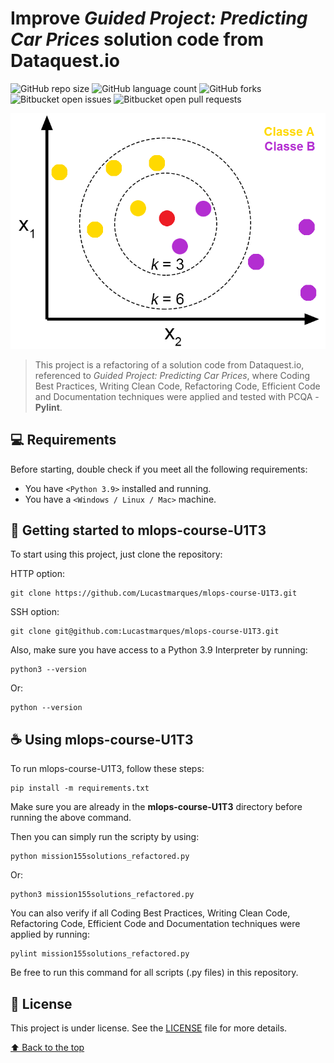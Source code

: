 # Improve _Guided Project: Predicting Car Prices_ solution code from Dataquest.io

![GitHub repo size](https://img.shields.io/github/repo-size/Lucastmarques/mlops-course-U1T3?style=for-the-badge)
![GitHub language count](https://img.shields.io/github/languages/count/Lucastmarques/mlops-course-U1T3?style=for-the-badge)
![GitHub forks](https://img.shields.io/github/forks/Lucastmarques/mlops-course-U1T3?style=for-the-badge)
![Bitbucket open issues](https://img.shields.io/github/issues/Lucastmarques/mlops-course-U1T3?style=for-the-badge)
![Bitbucket open pull requests](https://img.shields.io/github/issues-pr/Lucastmarques/mlops-course-U1T3?style=for-the-badge)

<img src="KNN_image.png" alt="KNN model prediction example">

> This project is a refactoring of a solution code from Dataquest.io, referenced to _Guided Project: Predicting Car Prices_, where Coding Best Practices, Writing Clean Code, Refactoring Code, Efficient Code and Documentation techniques were applied and tested with PCQA - **Pylint**.

## 💻 Requirements

Before starting, double check if you meet all the following requirements:
* You have `<Python 3.9>` installed and running.
* You have a `<Windows / Linux / Mac>` machine.

## 🚀 Getting started to mlops-course-U1T3

To start using this project, just clone the repository:

HTTP option:
```
git clone https://github.com/Lucastmarques/mlops-course-U1T3.git
```

SSH option:
```
git clone git@github.com:Lucastmarques/mlops-course-U1T3.git
```

Also, make sure you have access to a Python 3.9 Interpreter by running:
```
python3 --version
```

Or:
```
python --version
```

## ☕ Using mlops-course-U1T3

To run mlops-course-U1T3, follow these steps:

```
pip install -m requirements.txt
```

Make sure you are already in the **mlops-course-U1T3** directory before running the above command.

Then you can simply run the scripty by using:
```
python mission155solutions_refactored.py
```

Or:
```
python3 mission155solutions_refactored.py
```

You can also verify if all Coding Best Practices, Writing Clean Code, Refactoring Code, Efficient Code and Documentation techniques were applied by running:
```
pylint mission155solutions_refactored.py
```

Be free to run this command for all scripts (.py files) in this repository.

## 📝 License

This project is under license. See the [LICENSE](LICENSE.md) file for more details.

[⬆ Back to the top](#mlops-course-U1T3)

